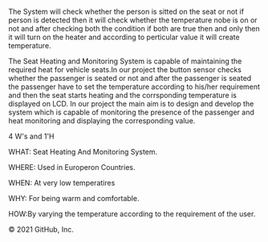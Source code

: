 The System will check whether the person is sitted on the seat or not if person is detected then it will check whether the temperature nobe is on or not and after checking both the condition if both are true then and only then it will turn on the heater and according to perticular value it will create temperature.


The Seat Heating and Monitoring System is capable of maintaining the required heat for vehicle seats.In our project the button sensor checks whether the passenger is seated or not and after the passenger is seated the passenger have to set the temperature according to his/her requirement and then the seat starts heating and the corrsponding temperature is displayed on LCD. In our project the main aim is to design and develop the system which is capable of monitoring the presence of the passenger and heat monitoring and displaying the corresponding value.




4 W's and 1'H
 
 
 WHAT: Seat Heating And Monitoring System.
 
 WHERE: Used in Europeron Countries.
 
 WHEN: At very low temperatires
 
 WHY: For being warm and comfortable.
 
 HOW:By varying the temperature according to the requirement of the user.
 
 © 2021 GitHub, Inc.
